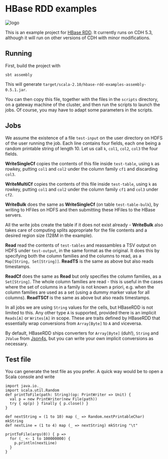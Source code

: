 HBase RDD examples
==================

![logo](https://raw.githubusercontent.com/unicredit/hbase-rdd/master/docs/logo.png)

This is an example project for [HBase RDD](https://github.com/unicredit/hbase-rdd). It currently runs on CDH 5.3, although it will run on other versions of CDH with minor modifications.

Running
-------

First, build the project with

    sbt assembly

This will generate `target/scala-2.10/hbase-rdd-examples-assembly-0.5.1.jar`.

You can then copy this file, together with the files in the `scripts` directory, on a gateway machine of the cluster, and then run the scripts to launch the jobs. Of course, you may have to adapt some parameters in the scripts.

Jobs
----

We assume the existence of a file `test-input` on the user directory on HDFS of the user running the job. Each line contains four fields, each one being a random printable string of length 10. Let us call `k`, `col1`, `col2`, `col3` the four fields.

**WriteSingleCf** copies the contents of this file inside `test-table`, using `k` as rowkey, putting `col1` and `col2` under the column family `cf1` and discarding `col3`.

**WriteMultiCf** copies the contents of this file inside `test-table`, using `k` as rowkey, putting `col1` and `col2` under the column family `cf1` and `col3` under `cf2`.

**WriteBulk** does the same as **WriteSingleCf** (on table `test-table-bulk`), by writing to HFiles on HDFS and then submitting these HFiles to the HBase servers.

All the write jobs create the table if it does not exist already - **WriteBulk** also takes care of computing splits appropriate for the file contents and a desired region size (128M in the example).

**Read** read the contents of `test-tables` and reassambles a TSV output on HDFS under `test-output`, in the same format as the original. It does this by specifying both the column families and the columns to read, as a `Map[String, Set[String]]`.
**ReadTS** is the same as above but also reads timestamps.

**ReadCf** does the same as **Read** but only specifies the column families, as a `Set[String]`. The whole column families are read - this is useful in the cases where the set of columns in a family is not known a priori, e.g. when the column families are used as a set (using a dummy marker value for all columns).
**ReadTSCf** is the same as above but also reads timestamps.
 
In all jobs we are using `String` values for the cells, but HBaseRDD is not limited to this. Any other type `A` is supported, provided there is an implicit `Reads[A]` or `Writes[A]` in scope. These are traits defined by HBaseRDD that essentially wrap conversions from `Array[Byte]` to `A` and viceversa.

By default, HBaseRDD ships converters for `Array[Byte]` (duh!), `String` and `JValue` from [Json4s](http://json4s.org/), but you can write your own implicit conversions as necessary.

Test file
---------

You can generate the test file as you prefer. A quick way would be to open a Scala console and write

    import java.io._
    import scala.util.Random
    def printToFile(path: String)(op: PrintWriter => Unit) {
      val p = new PrintWriter(new File(path))
      try { op(p) } finally { p.close() }
    }

    def nextString = (1 to 10) map (_ => Random.nextPrintableChar) mkString
    def nextLine = (1 to 4) map (_ => nextString) mkString "\t"

    printToFile(args(0)) { p =>
      for (_ <- 1 to 100000000) {
        p.println(nextLine)
      }
    }